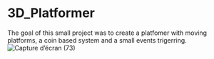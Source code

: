 # 3D_Platformer

The goal of this small project was to create a platfomer with moving platforms, a coin based system and a small events trigerring.
![Capture d’écran (73)](https://user-images.githubusercontent.com/91050310/173395235-00f39ed8-4b7f-4383-9354-2a62a9da1a77.png)
